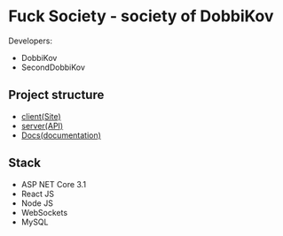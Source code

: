 # Fuck Society - society of DobbiKov

Developers:
- DobbiKov
- SecondDobbiKov

## Project structure
- [client(Site)](./client)
- [server(API)](./server)
- [Docs(documentation)](./docs)

## Stack
- ASP NET Core 3.1
- React JS
- Node JS
- WebSockets
- MySQL
